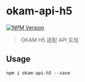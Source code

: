 okam-api-h5
======
[![NPM Version](https://img.shields.io/npm/v/okam-api-h5.svg?style=flat)](https://npmjs.org/package/okam-api-h5)

> OKAM H5 适配 API 实现

## Usage

```
npm i okam-api-h5 --save
```
